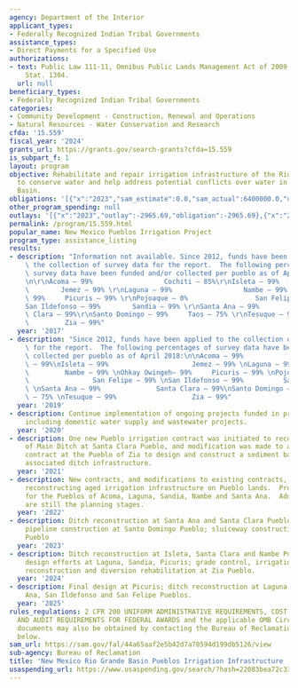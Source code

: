 ```yaml
---
agency: Department of the Interior
applicant_types:
- Federally Recognized Indian Tribal Governments
assistance_types:
- Direct Payments for a Specified Use
authorizations:
- text: Public Law 111-11, Omnibus Public Lands Management Act of 2009, Section 9106.  123
    Stat. 1304.
  url: null
beneficiary_types:
- Federally Recognized Indian Tribal Governments
categories:
- Community Development - Construction, Renewal and Operations
- Natural Resources - Water Conservation and Research
cfda: '15.559'
fiscal_year: '2024'
grants_url: https://grants.gov/search-grants?cfda=15.559
is_subpart_f: 1
layout: program
objective: Rehabilitate and repair irrigation infrastructure of the Rio Grande Pueblos
  to conserve water and help address potential conflicts over water in the Rio Grande
  Basin.
obligations: '[{"x":"2023","sam_estimate":0.0,"sam_actual":6400000.0,"usa_spending_actual":-2965.69},{"x":"2024","sam_estimate":0.0,"sam_actual":2912204.0,"usa_spending_actual":2912203.99},{"x":"2025","sam_estimate":0.0,"sam_actual":6010000.0,"usa_spending_actual":0.0}]'
other_program_spending: null
outlays: '[{"x":"2023","outlay":-2965.69,"obligation":-2965.69},{"x":"2024","outlay":0.0,"obligation":2912203.99},{"x":"2025","outlay":0.0,"obligation":0.0}]'
permalink: /program/15.559.html
popular_name: New Mexico Pueblos Irrigation Project
program_type: assistance_listing
results:
- description: "Information not available. Since 2012, funds have been applied to\
    \ the collection of survey data for the report.  The following percentages of\
    \ survey data have been funded and/or collected per pueblo as of April 2018:\r\
    \n\r\nAcoma – 99%                  Cochiti – 85%\r\nIsleta – 99%             \
    \        Jemez – 99% \r\nLaguna – 99%                  Nambe – 99% \r\nOhkay Owingeh–\
    \ 99%     Picuris – 99% \r\nPojoaque – 0%                 San Felipe – 99% \r\n\
    San Ildefonso – 99%        Sandia – 99% \r\nSanta Ana – 99%              Santa\
    \ Clara – 99%\r\nSanto Domingo – 99%     Taos – 75% \r\nTesuque – 99%        \
    \         Zia – 99%"
  year: '2017'
- description: "Since 2012, funds have been applied to the collection of survey data\
    \ for the report.  The following percentages of survey data have been funded and/or\
    \ collected per pueblo as of April 2018:\n\nAcoma – 99%                  Cochiti\
    \ – 99%\nIsleta – 99%                     Jemez – 99% \nLaguna – 99%         \
    \         Nambe – 99% \nOhkay Owingeh– 99%     Picuris – 99% \nPojoaque – 0% \
    \                San Felipe – 99% \nSan Ildefonso – 99%          Sandia – 99%\
    \ \nSanta Ana – 99%              Santa Clara – 99%\nSanto Domingo – 99%     Taos\
    \ – 75% \nTesuque – 99%                   Zia – 99%"
  year: '2019'
- description: Continue implementation of ongoing projects funded in previous years,
    including domestic water supply and wastewater projects.
  year: '2020'
- description: One new Pueblo irrigation contract was initiated to reconstruct a portion
    of Main Ditch at Santa Clara Pueblo, and modification was made to an irrigation
    contract at the Pueblo of Zia to design and construct a sediment basin and replace
    associated ditch infrastructure.
  year: '2021'
- description: New contracts, and modifications to existing contracts, to continue
    reconstructing aged irrigation infrastructure on Pueblo lands.  Projects are proposed
    for the Pueblos of Acoma, Laguna, Sandia, Nambe and Santa Ana.  Additional projects
    are still the planning stages.
  year: '2022'
- description: Ditch reconstruction at Santa Ana and Santa Clara Pueblos; irrigation
    pipeline construction at Santo Domingo Pueblo; sluiceway construction at Jemez
    Pueblo
  year: '2023'
- description: Ditch reconstruction at Isleta, Santa Clara and Nambe Pueblos; ditch
    design efforts at Laguna, Sandia, Picuris; grade control, irrigation pipeline
    reconstruction and diversion rehabilitation at Zia Pueblo.
  year: '2024'
- description: Final design at Picuris; ditch reconstruction at Laguna, Sandia, Santa
    Ana, San Ildefonso and San Felipe Pueblos.
  year: '2025'
rules_regulations: 2 CFR 200 UNIFORM ADMINISTRATIVE REQUIREMENTS, COST PRINCIPLES,
  AND AUDIT REQUIREMENTS FOR FEDERAL AWARDS and the applicable OMB Circulars.  These
  documents may also be obtained by contacting the Bureau of Reclamation Office listed
  below.
sam_url: https://sam.gov/fal/44a65aaf2e5b42d7a70594d199db5126/view
sub-agency: Bureau of Reclamation
title: 'New Mexico Rio Grande Basin Pueblos Irrigation Infrastructure '
usaspending_url: https://www.usaspending.gov/search/?hash=22083bea72c338bf3ec6ddbe2ddd5fdd
---
```

